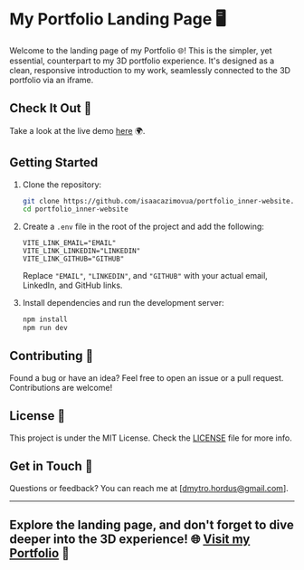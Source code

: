 # My Portfolio Landing Page 🖥️

Welcome to the landing page of my Portfolio 🌐! This is the simpler, yet essential, counterpart to my 3D portfolio experience. It's designed as a clean, responsive introduction to my work, seamlessly connected to the 3D portfolio via an iframe.

## Check It Out 👀

Take a look at the live demo [here](https://isaacua.github.io/portfolio_inner-website/) 🌍.

## Getting Started

1. Clone the repository:

   ```sh
   git clone https://github.com/isaacazimovua/portfolio_inner-website.git
   cd portfolio_inner-website
   ```

2. Create a `.env` file in the root of the project and add the following:

   ```env
   VITE_LINK_EMAIL="EMAIL"
   VITE_LINK_LINKEDIN="LINKEDIN"
   VITE_LINK_GITHUB="GITHUB"
   ```

   Replace `"EMAIL"`, `"LINKEDIN"`, and `"GITHUB"` with your actual email, LinkedIn, and GitHub links.

3. Install dependencies and run the development server:

   ```sh
   npm install
   npm run dev
   ```

## Contributing 🤝

Found a bug or have an idea? Feel free to open an issue or a pull request. Contributions are welcome!

## License 📝

This project is under the MIT License. Check the [LICENSE](LICENSE) file for more info.

## Get in Touch 📧

Questions or feedback? You can reach me at [dmytro.hordus@gmail.com].

---

## Explore the landing page, and don't forget to dive deeper into the 3D experience! 🌐 [Visit my Portfolio](https://isaacua.github.io/portfolio_website/) 🚀
